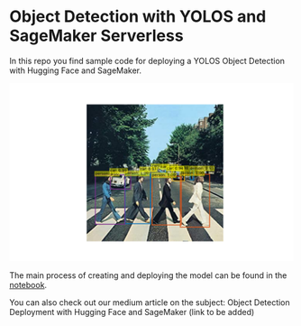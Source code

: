 # Object Detection with YOLOS and SageMaker Serverless
In this repo you find sample code for deploying a YOLOS Object Detection with Hugging Face and SageMaker.

![Abbey Road Object Detection](example_inferred.png)

The main process of creating and deploying the model can be found in the [notebook](yolos_serverless.ipynb).

You can also check out our medium article on the subject: Object Detection Deployment with Hugging Face and SageMaker (link to be added)
